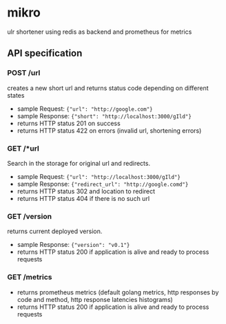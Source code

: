 # mikro
ulr shortener using redis as backend and prometheus for metrics

## API specification

### POST /url

creates a new short url and returns status code depending on different states

* sample Request: `{"url": "http://google.com"}`
* sample Response: `{"short": "http://localhost:3000/gIld"}`
* returns HTTP status 201 on success
* returns HTTP status 422 on errors (invalid url, shortening errors)

### GET /*url

Search in the storage for original url and redirects.

* sample Request: `{"url": "http://localhost:3000/gIld"}`
* sample Response: `{"redirect_url": "http://google.comd"}`
* returns HTTP status 302 and location to redirect
* returns HTTP status 404 if there is no such url

### GET /version

returns current deployed version.

* sample Response: `{"version": "v0.1"}`
* returns HTTP status 200 if application is alive and ready to process requests

### GET /metrics

* returns prometheus metrics (default golang metrics, http responses by code and method, http response latencies histograms)
* returns HTTP status 200 if application is alive and ready to process requests
